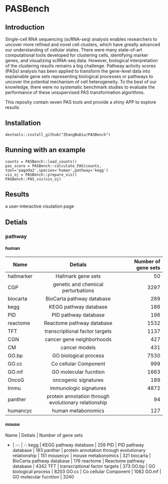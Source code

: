 # PASBench


## Introduction
Single-cell RNA sequencing (scRNA-seq) analysis enables researchers to uncover more refined and novel cell clusters, which have greatly advanced our understanding of cellular states. There were many state-of-art computational tools developed for clustering cells, identifying marker genes, and visualizing scRNA-seq data. However, biological interpretation of the clustering results remains a big challenge. Pathway activity scores (PASs) analysis has been applied to transform the gene-level data into explainable gene sets representing biological processes or pathways to uncover the potential mechanism of cell heterogeneity. To the best of our knowledge, there were no systematic benchmark studies to evaluate the performance of these unsupervised PAS transformation algorithms.

This reposity contain seven PAS tools and provide a shiny APP to explore results

## Installation
```
devtools::install_github("ZhangBuDiu/PASBench")
```

## Running with an example
```
counts = PASBench::load_counts()
pas_score = PASBench::calculate_PAS(counts, tool='pagoda2',species='human',pathway='kegg')
vis_oj = PASBench::prepare_vis()
PASBench::PAS_vis(vis_oj)
```

## Results
a user-interactive visulation page


## Detials
### pathway
#### human
| Name | Detials  | Number of gene sets |
| - | :-: | -: |
| hallmarker | Hallmark gene sets | 50 |
| CGP | genetic and chemical perturbations | 3297 |
biocarta | BioCarta pathway database | 289
kegg | KEGG pathway database | 186
PID | PID pathway database | 196
reactome | Reactome pathway database | 1532
TFT | transcriptional factor targets | 1137
CGN | cancer gene neighborhoods | 427
CM | cancer models | 431
GO.bp | GO biological process | 7530
GO.cc | Co cellular Component | 999
GO.mf | GO molecular fucntion | 1663
OncoG | oncogenic signatures | 189
Immu | immunologic signatures | 4872
panther | protein annotation through evolutionary relationship | 94
humancyc | human metabonomics | 127


#### mouse
Name | Detials  | Number of gene sets
- | :-: | -: 
kegg | KEGG pathway database | 259
PID | PID pathway database | 193
panther | protein annotation through evolutionary relationship | 151
mousecyc | mouse metabonomics | 321
biocarta | BioCarta pathway database | 176
reactome | Reactome pathway database | 4342
TFT | transcriptional factor targets | 373
GO.bp | GO biological process | 8203
GO.cc | Co cellular Component | 1082
GO.mf | GO molecular fucntion | 3240

